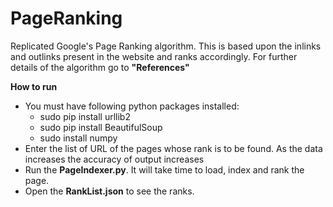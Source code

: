 # PageRanking

Replicated Google's Page Ranking algorithm. This is based upon the inlinks and outlinks present in the website and 
ranks accordingly. For further details of the algorithm go to **"References"**

**How to run**

- You must have following python packages installed:
   - sudo pip install urllib2
   - sudo pip install BeautifulSoup
   - sudo install numpy
- Enter the list of URL of the pages whose rank is to be found. As the data increases the accuracy of output increases
- Run the **PageIndexer.py**. It will take time to load, index and rank the page.
- Open the **RankList.json** to see the ranks.
